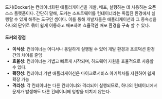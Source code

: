 도커(Docker)는 컨테이너화된 애플리케이션을 개발, 배포, 실행하는 데 사용하는 오픈 소스 플랫폼이다. 간단히 말해, 도커는 소프트웨어를 컨테이너라는 독립된 환경에서 실행할 수 있게 해주는 도구인 셈이다. 이를 통해 개발자들은 애플리케이션과 그 종속성을 하나의 단위로 묶어 쉽게 이동하고 배포하여 효율적인 배포 환경을 구축 할 수 있다.

#### 도커의 장점

- **이식성**: 컨테이너는 어디서나 동일하게 실행될 수 있어 개발 환경과 프로덕션 환경 간의 차이를 줄임
- **효율성**: 컨테이너는 가볍고 빠르게 시작되며, 하드웨어 자원을 효율적으로 사용할 수 있다.
- **확장성**: 컨테이너 기반 애플리케이션은 마이크로서비스 아키텍처를 지원하여 쉽게 확장 가능
- **격리성**: 각 컨테이너는 다른 컨테이너와 격리되어 실행되므로, 하나의 컨테이너에서 문제가 발생해도 다른 컨테이너에 영향을 미치지 않는다.